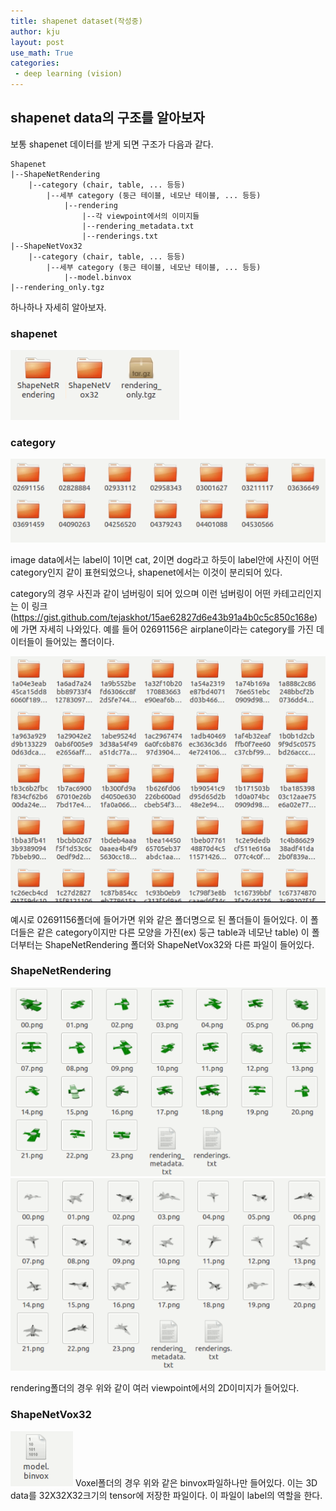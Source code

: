 ```yaml
---
title: shapenet dataset(작성중)
author: kju
layout: post
use_math: True
categories:
 - deep learning (vision)
---
```

## shapenet data의 구조를 알아보자

보통 shapenet 데이터를 받게 되면 구조가 다음과 같다.

```
Shapenet
|--ShapeNetRendering
    |--category (chair, table, ... 등등)
        |--세부 category (둥근 테이블, 네모난 테이블, ... 등등)
            |--rendering
                |--각 viewpoint에서의 이미지들
                |--rendering_metadata.txt
                |--renderings.txt
|--ShapeNetVox32
    |--category (chair, table, ... 등등)
        |--세부 category (둥근 테이블, 네모난 테이블, ... 등등)
            |--model.binvox
|--rendering_only.tgz
```

하나하나 자세히 알아보자.

### shapenet

![shapenet](/post_images/shapenet/folder1.PNG "shapenet")

### category

![category](/post_images/shapenet/renderingfolder.PNG "category")

image data에서는 label이 1이면 cat, 2이면 dog라고 하듯이 label안에 사진이 어떤 category인지 같이 표현되었으나, shapenet에서는 이것이 분리되어 있다.

category의 경우 사진과 같이 넘버링이 되어 있으며 이런 넘버링이 어떤 카테고리인지는 이 링크(https://gist.github.com/tejaskhot/15ae62827d6e43b91a4b0c5c850c168e)에 가면 자세히 나와있다.
예를 들어 02691156은 airplane이라는 category를 가진 데이터들이 들어있는 폴더이다.

![세부 category](/post_images/shapenet/renderingfolder2.PNG "세부category")

예시로 02691156폴더에 들어가면 위와 같은 폴더명으로 된 폴더들이 들어있다. 이 폴더들은 같은 category이지만 다른 모양을 가진(ex) 둥근 table과 네모난 table)
이 폴더부터는 ShapeNetRendering 폴더와 ShapeNetVox32와 다른 파일이 들어있다.

### ShapeNetRendering

![rendering1](/post_images/shapenet/renderingfolder4.PNG "rendering1")
![rendering2](/post_images/shapenet/renderingfolder4_1.PNG " rendering2")

rendering폴더의 경우 위와 같이 여러 viewpoint에서의 2D이미지가 들어있다.

### ShapeNetVox32

![Voxel](/post_images/shapenet/voxelfolder3.PNG "Voxel")
Voxel폴더의 경우 위와 같은 binvox파일하나만 들어있다. 이는 3D data를 32X32X32크기의 tensor에 저장한 파일이다. 이 파일이 label의 역할을 한다.